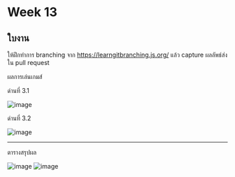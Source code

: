# Week 13 #

## ใบงาน

ให้ฝึกทำการ branching  จาก  https://learngitbranching.js.org/ แล้ว capture ผลลัพธ์ส่งใน pull request

ผลการเล่นเกมส์

ด่านที่ 3.1 

![image](https://user-images.githubusercontent.com/92082685/144704142-18f8e74b-3a0a-472f-a719-84a82cf1017d.png)


ด่านที่ 3.2

![image](https://user-images.githubusercontent.com/92082685/144704430-04a2cbb2-2885-491b-b5b8-b6177688c786.png)


---
ตารางสรุปผล

![image](https://user-images.githubusercontent.com/92082685/144704437-11edaa87-12d0-444a-a8bb-2e60ae204dbd.png)
![image](https://user-images.githubusercontent.com/92082685/144704439-7925db5d-a8cd-4cbd-8e0c-0d74f76763ab.png)




